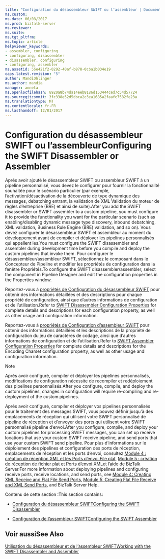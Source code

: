```yaml
---
title: "Configuration du désassembleur SWIFT ou l’assembleur | Documents Microsoft"
ms.custom: 
ms.date: 06/08/2017
ms.prod: biztalk-server
ms.reviewer: 
ms.suite: 
ms.tgt_pltfrm: 
ms.topic: article
helpviewer_keywords:
- assembler, configuring
- configuring, disassembler
- disassembler, configuring
- configuring, assembler
ms.assetid: 56e421f2-0292-40af-b878-0cba1b034e19
caps.latest.revision: "5"
author: MandiOhlinger
ms.author: mandia
manager: anneta
ms.openlocfilehash: 8920a8b74da14eeb8186d153444ced7c54d57724
ms.sourcegitcommit: 3fc338e52d5dbca2c3ea1685a2faafc7582fe23a
ms.translationtype: MT
ms.contentlocale: fr-FR
ms.lasthandoff: 12/01/2017
---
```

# <a name="configuring-the-swift-disassembler-or-assembler"></a><span data-ttu-id="a7742-102">Configuration du désassembleur SWIFT ou l’assembleur</span><span class="sxs-lookup"><span data-stu-id="a7742-102">Configuring the SWIFT Disassembler or Assembler</span></span>
<span data-ttu-id="a7742-103">Après avoir ajouté le désassembleur SWIFT ou assembleur SWIFT à un pipeline personnalisé, vous devez le configurer pour fournir la fonctionnalité souhaitée pour le scénario particulier (par exemple, l’activation/désactivation de la découverte de type dynamique des messages, debatching entrant, la validation de XML Validation du moteur de règles d’entreprise (BRE) et ainsi de suite).</span><span class="sxs-lookup"><span data-stu-id="a7742-103">After you add the SWIFT disassembler or SWIFT assembler to a custom pipeline, you must configure it to provide the functionality you want for the particular scenario (such as enabling/disabling dynamic message type discovery, inbound debatching, XML validation, Business Rule Engine (BRE) validation, and so on).</span></span> <span data-ttu-id="a7742-104">Vous devez configurer le désassembleur SWIFT et assembleur au moment du développement avant de compiler et déployer les pipelines personnalisés qui appellent les.</span><span class="sxs-lookup"><span data-stu-id="a7742-104">You must configure the SWIFT disassembler and assembler during development time before you compile and deploy the custom pipelines that invoke them.</span></span> <span data-ttu-id="a7742-105">Pour configurer le désassembleur/assembleur SWIFT, sélectionnez le composant dans le Concepteur de Pipeline et modifier les propriétés de configuration dans la fenêtre Propriétés.</span><span class="sxs-lookup"><span data-stu-id="a7742-105">To configure the SWIFT disassembler/assembler, select the component in Pipeline Designer and edit the configuration properties in the Properties window.</span></span>  
  
 <span data-ttu-id="a7742-106">Reportez-vous à [propriétés de Configuration du désassembleur SWIFT](../../adapters-and-accelerators/accelerator-swift/swift-disassembler-configuration-properties.md) pour obtenir des informations détaillées et des descriptions pour chaque propriété de configuration, ainsi que d’autres informations de configuration et de l’utilisation.</span><span class="sxs-lookup"><span data-stu-id="a7742-106">Refer to [SWIFT Disassembler Configuration Properties](../../adapters-and-accelerators/accelerator-swift/swift-disassembler-configuration-properties.md) for complete details and descriptions for each configuration property, as well as other usage and configuration information.</span></span>  
  
 <span data-ttu-id="a7742-107">Reportez-vous à [propriétés de Configuration d’assembleur SWIFT](../../adapters-and-accelerators/accelerator-swift/swift-assembler-configuration-properties.md) pour obtenir des informations détaillées et les descriptions de la propriété de configuration du jeu de caractères de codage, ainsi que d’autres informations de configuration et de l’utilisation.</span><span class="sxs-lookup"><span data-stu-id="a7742-107">Refer to [SWIFT Assembler Configuration Properties](../../adapters-and-accelerators/accelerator-swift/swift-assembler-configuration-properties.md) for complete details and descriptions for the Encoding Charset configuration property, as well as other usage and configuration information.</span></span>  
  
> [!NOTE]
>  <span data-ttu-id="a7742-108">Après avoir configuré, compiler et déployer les pipelines personnalisés, modifications de configuration nécessite de recompiler et redéploiement des pipelines personnalisés.</span><span class="sxs-lookup"><span data-stu-id="a7742-108">After you configure, compile, and deploy the custom pipelines, changes in configuration will require re-compiling and re-deployment of the custom pipelines.</span></span>  
  
 <span data-ttu-id="a7742-109">Après avoir configuré, compiler et déployer vos pipelines personnalisés pour le traitement des messages SWIFT, vous pouvez définir jusqu'à des emplacements de réception qui utilisent votre SWIFT personnalisé de pipeline de réception et d’envoyer des ports qui utilisent votre SWIFT personnalisé pipeline d’envoi.</span><span class="sxs-lookup"><span data-stu-id="a7742-109">After you configure, compile, and deploy your custom pipelines for processing SWIFT messages, you can set up receive locations that use your custom SWIFT receive pipeline, and send ports that use your custom SWIFT send pipeline.</span></span> <span data-ttu-id="a7742-110">Pour plus d’informations sur le déploiement des pipelines et configuration des ports de réception, emplacements de réception et les ports d’envoi, consultez [Module 4 : création de réception XML et les Ports d’envoi File plat](../../adapters-and-accelerators/accelerator-swift/module-4-adding-an-xml-receive-location-and-flat-file-send-port.md), [Module 5 : création de réception de fichier plat et Ports d’envoi XML](../../adapters-and-accelerators/accelerator-swift/module-5-adding-a-flat-file-receive-location-and-xml-send-port.md)et l’aide de BizTalk Server.</span><span class="sxs-lookup"><span data-stu-id="a7742-110">For more information about deploying pipelines and configuring receive ports, receive locations, and send ports, see [Module 4: Creating XML Receive and Flat File Send Ports](../../adapters-and-accelerators/accelerator-swift/module-4-adding-an-xml-receive-location-and-flat-file-send-port.md), [Module 5: Creating Flat File Receive and XML Send Ports](../../adapters-and-accelerators/accelerator-swift/module-5-adding-a-flat-file-receive-location-and-xml-send-port.md), and BizTalk Server Help.</span></span>  
  
 <span data-ttu-id="a7742-111">Contenu de cette section :</span><span class="sxs-lookup"><span data-stu-id="a7742-111">This section contains:</span></span>  
  
-   [<span data-ttu-id="a7742-112">Configuration du désassembleur SWIFT</span><span class="sxs-lookup"><span data-stu-id="a7742-112">Configuring the SWIFT Disassembler</span></span>](../../adapters-and-accelerators/accelerator-swift/configuring-the-swift-disassembler.md)  
  
-   [<span data-ttu-id="a7742-113">Configuration de l’assembleur SWIFT</span><span class="sxs-lookup"><span data-stu-id="a7742-113">Configuring the SWIFT Assembler</span></span>](../../adapters-and-accelerators/accelerator-swift/configuring-the-swift-assembler.md)  
  
## <a name="see-also"></a><span data-ttu-id="a7742-114">Voir aussi</span><span class="sxs-lookup"><span data-stu-id="a7742-114">See Also</span></span>  
 [<span data-ttu-id="a7742-115">Utilisation du désassembleur et de l’assembleur SWIFT</span><span class="sxs-lookup"><span data-stu-id="a7742-115">Working with the SWIFT Disassembler and Assembler</span></span>](../../adapters-and-accelerators/accelerator-swift/working-with-the-swift-disassembler-and-assembler.md)